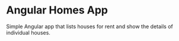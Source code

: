 # Angular Homes App

Simple Angular app that lists houses for rent and show the details of individual houses.